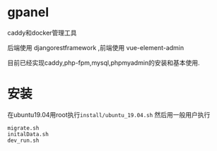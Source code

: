 # gpanel

caddy和docker管理工具

后端使用 djangorestframework ,前端使用 vue-element-admin

目前已经实现caddy,php-fpm,mysql,phpmyadmin的安装和基本使用.

# 安装
在ubuntu19.04用root执行`install/ubuntu_19.04.sh`
然后用一般用户执行
```
migrate.sh
initalData.sh
dev_run.sh
```
